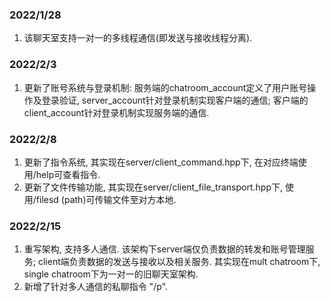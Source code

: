 ### 2022/1/28
1. 该聊天室支持一对一的多线程通信(即发送与接收线程分离).

### 2022/2/3
1. 更新了账号系统与登录机制: 服务端的chatroom_account定义了用户账号操作及登录验证, server_account针对登录机制实现客户端的通信; 客户端的client_account针对登录机制实现服务端的通信.

### 2022/2/8
1. 更新了指令系统, 其实现在server/client_command.hpp下, 在对应终端使用/help可查看指令.
2. 更新了文件传输功能, 其实现在server/client_file_transport.hpp下, 使用/filesd (path)可传输文件至对方本地. 

### 2022/2/15
1. 重写架构, 支持多人通信. 该架构下server端仅负责数据的转发和账号管理服务; client端负责数据的发送与接收以及相关服务. 其实现在mult chatroom下, single chatroom下为一对一的旧聊天室架构. 
2. 新增了针对多人通信的私聊指令 "/p".